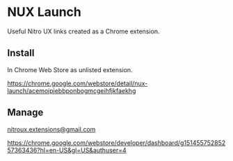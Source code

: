 # NUX Launch
Useful Nitro UX links created as a Chrome extension.

## Install
In Chrome Web Store as unlisted extension.

https://chrome.google.com/webstore/detail/nux-launch/acemojpjebbponbogmcgeihfjkfaekhg


## Manage
nitroux.extensions@gmail.com

https://chrome.google.com/webstore/developer/dashboard/g15145575285257363436?hl=en-US&gl=US&authuser=4
